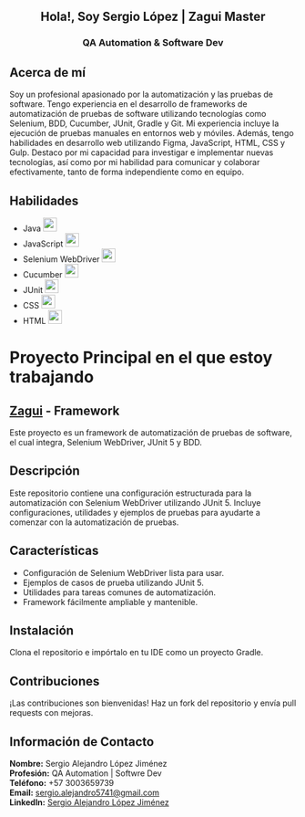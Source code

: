 <div align="center">
    <h2>Hola!, Soy Sergio López | Zagui Master</h2>
   <h3>QA Automation & Software Dev</h3>
</div>

## Acerca de mí
Soy un profesional apasionado por la automatización y las pruebas de software. Tengo experiencia en el desarrollo de frameworks de automatización de pruebas de software utilizando tecnologías como Selenium, BDD, Cucumber, JUnit, Gradle y Git. Mi experiencia incluye la ejecución de pruebas manuales en entornos web y móviles. Además, tengo habilidades en desarrollo web utilizando Figma, JavaScript, HTML, CSS y Gulp. Destaco por mi capacidad para investigar e implementar nuevas tecnologías, así como por mi habilidad para comunicar y colaborar efectivamente, tanto de forma independiente como en equipo.

## Habilidades
- Java <img width="24px" src="https://raw.githubusercontent.com/rahulbanerjee26/githubAboutMeGenerator/main/icons/java.svg">
- JavaScript <img width="24px" src="https://raw.githubusercontent.com/rahulbanerjee26/githubAboutMeGenerator/main/icons/javascript.svg">
- Selenium WebDriver <img width="24px" src="https://raw.githubusercontent.com/rahulbanerjee26/githubAboutMeGenerator/main/icons/selenium.svg">
- Cucumber <img width="24px" src="https://raw.githubusercontent.com/rahulbanerjee26/githubAboutMeGenerator/main/icons/cucumber.svg">
- JUnit <img width="24px" src="https://raw.githubusercontent.com/rahulbanerjee26/githubAboutMeGenerator/main/icons/junit.svg">
- CSS <img width="24px" src="https://raw.githubusercontent.com/rahulbanerjee26/githubAboutMeGenerator/main/icons/css.svg">
- HTML <img width="24px" src="https://raw.githubusercontent.com/rahulbanerjee26/githubAboutMeGenerator/main/icons/html.svg">




# Proyecto Principal en el que estoy trabajando
## [Zagui](https://github.com/zagui-master) - Framework
Este proyecto es un  framework de automatización de pruebas de software, el cual integra, Selenium WebDriver, JUnit 5 y BDD.

## Descripción
Este repositorio contiene una configuración estructurada para la automatización con Selenium WebDriver utilizando JUnit 5. Incluye configuraciones, utilidades y ejemplos de pruebas para ayudarte a comenzar con la automatización de pruebas.

## Características
- Configuración de Selenium WebDriver lista para usar.
- Ejemplos de casos de prueba utilizando JUnit 5.
- Utilidades para tareas comunes de automatización.
- Framework fácilmente ampliable y mantenible.

## Instalación

Clona el repositorio e impórtalo en tu IDE como un proyecto Gradle.

## Contribuciones

¡Las contribuciones son bienvenidas! Haz un fork del repositorio y envía pull requests con mejoras.

## Información de Contacto

**Nombre:** Sergio Alejandro López Jiménez  
**Profesión:** QA Automation | Softwre Dev  
**Teléfono:** +57 3003659739  
**Email:** [sergio.alejandro5741@gmail.com](mailto:sergio.alejandro5741@gmail.com)  
**LinkedIn:** [Sergio Alejandro López Jiménez](https://www.linkedin.com/in/sergio-lopez-a39178262/)  


